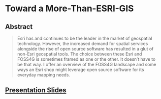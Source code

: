 # Toward a More-Than-ESRI-GIS

## Abstract
> Esri has and continues to be the leader in the market of geospatial technology. However, the
increased demand for spatial services alongside the rise of open source software has resulted in a glut of
non-Esri geospatial tools. The choice between these Esri and FOSS4G is sometimes framed as one or the
other. It doesn’t have to be that way. I offer an overview of the FOSS4G landscape and some ways an
Esri shop might leverage open source software for its everyday mapping needs.

## [Presentation Slides](http://slides.com/maptastik/toward-a-more-than-esri-gis)
